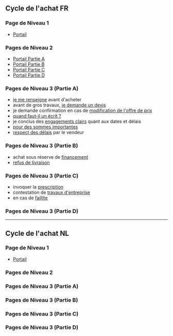 ## Cycle de l'achat FR

### Page de Niveau 1

* [Portail](portail_cycle_achat_FR.doc)

### Pages de Niveau 2

* [Portail Partie A](A_FR.doc)
* [Portail Partie B](B_FR.doc)
* [Portail Partie C](C_FR.doc)
* [Portail Partie D](D_FR.doc)

### Pages de Niveau 3 (Partie A)

* [je me renseigne](A_je_me_renseigne.doc) avant d'acheter
* avant de gros travaux, [je demande un devis](A_devis.doc)
* je demande confirmation en cas de [modification de l'offre de prix](A_modification_offre_de_prix.doc)
* [quand faut-il un écrit ?](A_quand_un_ecrit.doc)
* je conclus des [engagements clairs](A_date_et_delai.doc) quant aux dates et délais
* [pour des sommes importantes](A_sommes_importantes.doc)
* [respect des délais](A_respect_delai.doc) par le vendeur

### Pages de Niveau 3 (Partie B)

* achat sous réserve de [financement](B_financement.doc)
* [refus de livraison](B_refus_livraison.doc)

### Pages de Niveau 3 (Partie C)

* invoquer la [prescription](C_prescription.doc)
* contestation de [travaux d'entreprise](C_travaux_entreprise.doc)
* en cas de [faillite](C_faillite.doc)

### Pages de Niveau 3 (Partie D)


---

## Cycle de l'achat NL

### Page de Niveau 1

* [Portail](portail_cycle_achat_NL.doc)

### Pages de Niveau 2

### Pages de Niveau 3 (Partie A)

### Pages de Niveau 3 (Partie B)

### Pages de Niveau 3 (Partie C)

### Pages de Niveau 3 (Partie D)

